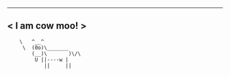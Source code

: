  _______________
< I am cow moo! >
 ---------------
        \   ^__^
         \  (0o)\_______
            (__)\       )\/\
             U ||----w |
                ||     ||